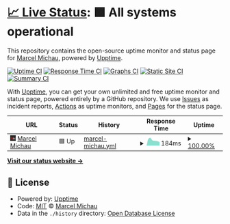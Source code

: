 # [📈 Live Status](https://marcelmichau.github.io/home-page): <!--live status--> **🟩 All systems operational**

This repository contains the open-source uptime monitor and status page for [Marcel Michau](https://marcelmichau.dev), powered by [Upptime](https://github.com/upptime/upptime).

[![Uptime CI](https://github.com/koj-co/upptime/workflows/Uptime%20CI/badge.svg)](https://github.com/koj-co/upptime/actions?query=workflow%3A%22Uptime+CI%22)
[![Response Time CI](https://github.com/koj-co/upptime/workflows/Response%20Time%20CI/badge.svg)](https://github.com/koj-co/upptime/actions?query=workflow%3A%22Response+Time+CI%22)
[![Graphs CI](https://github.com/koj-co/upptime/workflows/Graphs%20CI/badge.svg)](https://github.com/koj-co/upptime/actions?query=workflow%3A%22Graphs+CI%22)
[![Static Site CI](https://github.com/koj-co/upptime/workflows/Static%20Site%20CI/badge.svg)](https://github.com/koj-co/upptime/actions?query=workflow%3A%22Static+Site+CI%22)
[![Summary CI](https://github.com/koj-co/upptime/workflows/Summary%20CI/badge.svg)](https://github.com/koj-co/upptime/actions?query=workflow%3A%22Summary+CI%22)

With [Upptime](https://upptime.js.org), you can get your own unlimited and free uptime monitor and status page, powered entirely by a GitHub repository. We use [Issues](https://github.com/marcelmichau/home-page/issues) as incident reports, [Actions](https://github.com/marcelmichau/home-page/actions) as uptime monitors, and [Pages](https://status.marcelmichau.dev) for the status page.

<!--start: status pages-->
<!-- This summary is generated by Upptime (https://github.com/upptime/upptime) -->
<!-- Do not edit this manually, your changes will be overwritten -->
<!-- prettier-ignore -->
| URL | Status | History | Response Time | Uptime |
| --- | ------ | ------- | ------------- | ------ |
| <img alt="" src="https://raw.githubusercontent.com/MarcelMichau/home-page/master/src/images/mm-logo.png" height="13"> [Marcel Michau](https://marcelmichau.dev) | 🟩 Up | [marcel-michau.yml](https://github.com/MarcelMichau/home-page-uptime/commits/HEAD/history/marcel-michau.yml) | <details><summary><img alt="Response time graph" src="./graphs/marcel-michau/response-time-week.png" height="20"> 184ms</summary><br><a href="https://status.marcelmichau.dev/history/marcel-michau"><img alt="Response time 177" src="https://img.shields.io/endpoint?url=https%3A%2F%2Fraw.githubusercontent.com%2FMarcelMichau%2Fhome-page-uptime%2FHEAD%2Fapi%2Fmarcel-michau%2Fresponse-time.json"></a><br><a href="https://status.marcelmichau.dev/history/marcel-michau"><img alt="24-hour response time 120" src="https://img.shields.io/endpoint?url=https%3A%2F%2Fraw.githubusercontent.com%2FMarcelMichau%2Fhome-page-uptime%2FHEAD%2Fapi%2Fmarcel-michau%2Fresponse-time-day.json"></a><br><a href="https://status.marcelmichau.dev/history/marcel-michau"><img alt="7-day response time 184" src="https://img.shields.io/endpoint?url=https%3A%2F%2Fraw.githubusercontent.com%2FMarcelMichau%2Fhome-page-uptime%2FHEAD%2Fapi%2Fmarcel-michau%2Fresponse-time-week.json"></a><br><a href="https://status.marcelmichau.dev/history/marcel-michau"><img alt="30-day response time 191" src="https://img.shields.io/endpoint?url=https%3A%2F%2Fraw.githubusercontent.com%2FMarcelMichau%2Fhome-page-uptime%2FHEAD%2Fapi%2Fmarcel-michau%2Fresponse-time-month.json"></a><br><a href="https://status.marcelmichau.dev/history/marcel-michau"><img alt="1-year response time 179" src="https://img.shields.io/endpoint?url=https%3A%2F%2Fraw.githubusercontent.com%2FMarcelMichau%2Fhome-page-uptime%2FHEAD%2Fapi%2Fmarcel-michau%2Fresponse-time-year.json"></a></details> | <details><summary><a href="https://status.marcelmichau.dev/history/marcel-michau">100.00%</a></summary><a href="https://status.marcelmichau.dev/history/marcel-michau"><img alt="All-time uptime 99.98%" src="https://img.shields.io/endpoint?url=https%3A%2F%2Fraw.githubusercontent.com%2FMarcelMichau%2Fhome-page-uptime%2FHEAD%2Fapi%2Fmarcel-michau%2Fuptime.json"></a><br><a href="https://status.marcelmichau.dev/history/marcel-michau"><img alt="24-hour uptime 100.00%" src="https://img.shields.io/endpoint?url=https%3A%2F%2Fraw.githubusercontent.com%2FMarcelMichau%2Fhome-page-uptime%2FHEAD%2Fapi%2Fmarcel-michau%2Fuptime-day.json"></a><br><a href="https://status.marcelmichau.dev/history/marcel-michau"><img alt="7-day uptime 100.00%" src="https://img.shields.io/endpoint?url=https%3A%2F%2Fraw.githubusercontent.com%2FMarcelMichau%2Fhome-page-uptime%2FHEAD%2Fapi%2Fmarcel-michau%2Fuptime-week.json"></a><br><a href="https://status.marcelmichau.dev/history/marcel-michau"><img alt="30-day uptime 100.00%" src="https://img.shields.io/endpoint?url=https%3A%2F%2Fraw.githubusercontent.com%2FMarcelMichau%2Fhome-page-uptime%2FHEAD%2Fapi%2Fmarcel-michau%2Fuptime-month.json"></a><br><a href="https://status.marcelmichau.dev/history/marcel-michau"><img alt="1-year uptime 100.00%" src="https://img.shields.io/endpoint?url=https%3A%2F%2Fraw.githubusercontent.com%2FMarcelMichau%2Fhome-page-uptime%2FHEAD%2Fapi%2Fmarcel-michau%2Fuptime-year.json"></a></details>

<!--end: status pages-->

[**Visit our status website →**](https://status.marcelmichau.dev)

## 📄 License

- Powered by: [Upptime](https://github.com/upptime/upptime)
- Code: [MIT](./LICENSE) © [Marcel Michau](https://marcelmichau.dev)
- Data in the `./history` directory: [Open Database License](https://opendatacommons.org/licenses/odbl/1-0/)
